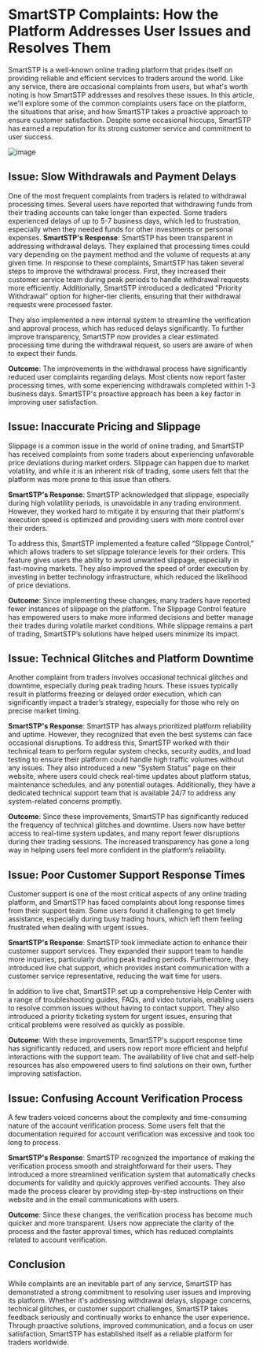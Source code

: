 SmartSTP Complaints: How the Platform Addresses User Issues and Resolves Them
======================================================

SmartSTP is a well-known online trading platform that prides itself on providing reliable and efficient services to traders around the world. Like any service, there are occasional complaints from users, but what's worth noting is how SmartSTP addresses and resolves these issues. In this article, we'll explore some of the common complaints users face on the platform, the situations that arise, and how SmartSTP takes a proactive approach to ensure customer satisfaction. Despite some occasional hiccups, SmartSTP has earned a reputation for its strong customer service and commitment to user success.


![image]()

Issue: Slow Withdrawals and Payment Delays
--------------------

One of the most frequent complaints from traders is related to withdrawal processing times. Several users have reported that withdrawing funds from their trading accounts can take longer than expected. Some traders experienced delays of up to 5-7 business days, which led to frustration, especially when they needed funds for other investments or personal expenses.
**SmartSTP's Response**: SmartSTP has been transparent in addressing withdrawal delays. They explained that processing times could vary depending on the payment method and the volume of requests at any given time. In response to these complaints, SmartSTP has taken several steps to improve the withdrawal process.
First, they increased their customer service team during peak periods to handle withdrawal requests more efficiently. Additionally, SmartSTP introduced a dedicated "Priority Withdrawal" option for higher-tier clients, ensuring that their withdrawal requests were processed faster.

They also implemented a new internal system to streamline the verification and approval process, which has reduced delays significantly. To further improve transparency, SmartSTP now provides a clear estimated processing time during the withdrawal request, so users are aware of when to expect their funds.

**Outcome**: The improvements in the withdrawal process have significantly reduced user complaints regarding delays. Most clients now report faster processing times, with some experiencing withdrawals completed within 1-3 business days. SmartSTP's proactive approach has been a key factor in improving user satisfaction.



Issue: Inaccurate Pricing and Slippage
-----------------------
 
Slippage is a common issue in the world of online trading, and SmartSTP has received complaints from some traders about experiencing unfavorable price deviations during market orders. Slippage can happen due to market volatility, and while it is an inherent risk of trading, some users felt that the platform was more prone to this issue than others.

**SmartSTP's Response**: SmartSTP acknowledged that slippage, especially during high volatility periods, is unavoidable in any trading environment. However, they worked hard to mitigate it by ensuring that their platform's execution speed is optimized and providing users with more control over their orders.

To address this, SmartSTP implemented a feature called “Slippage Control,” which allows traders to set slippage tolerance levels for their orders. This feature gives users the ability to avoid unwanted slippage, especially in fast-moving markets. They also improved the speed of order execution by investing in better technology infrastructure, which reduced the likelihood of price deviations.

**Outcome**: Since implementing these changes, many traders have reported fewer instances of slippage on the platform. The Slippage Control feature has empowered users to make more informed decisions and better manage their trades during volatile market conditions. While slippage remains a part of trading, SmartSTP’s solutions have helped users minimize its impact.




Issue: Technical Glitches and Platform Downtime
-----------------

Another complaint from traders involves occasional technical glitches and downtime, especially during peak trading hours. These issues typically result in platforms freezing or delayed order execution, which can significantly impact a trader’s strategy, especially for those who rely on precise market timing.

**SmartSTP's Response**: SmartSTP has always prioritized platform reliability and uptime. However, they recognized that even the best systems can face occasional disruptions. To address this, SmartSTP worked with their technical team to perform regular system checks, security audits, and load testing to ensure their platform could handle high traffic volumes without any issues.
They also introduced a new "System Status" page on their website, where users could check real-time updates about platform status, maintenance schedules, and any potential outages. Additionally, they have a dedicated technical support team that is available 24/7 to address any system-related concerns promptly.

**Outcome**: Since these improvements, SmartSTP has significantly reduced the frequency of technical glitches and downtime. Users now have better access to real-time system updates, and many report fewer disruptions during their trading sessions. The increased transparency has gone a long way in helping users feel more confident in the platform’s reliability.



 Issue: Poor Customer Support Response Times
-----------------
Customer support is one of the most critical aspects of any online trading platform, and SmartSTP has faced complaints about long response times from their support team. Some users found it challenging to get timely assistance, especially during busy trading hours, which left them feeling frustrated when dealing with urgent issues.

**SmartSTP's Response**: SmartSTP took immediate action to enhance their customer support services. They expanded their support team to handle more inquiries, particularly during peak trading periods. Furthermore, they introduced live chat support, which provides instant communication with a customer service representative, reducing the wait time for users.

In addition to live chat, SmartSTP set up a comprehensive Help Center with a range of troubleshooting guides, FAQs, and video tutorials, enabling users to resolve common issues without having to contact support. They also introduced a priority ticketing system for urgent issues, ensuring that critical problems were resolved as quickly as possible.

**Outcome**: With these improvements, SmartSTP's support response time has significantly reduced, and users now report more efficient and helpful interactions with the support team. The availability of live chat and self-help resources has also empowered users to find solutions on their own, further improving satisfaction.




Issue: Confusing Account Verification Process
-----------------
A few traders voiced concerns about the complexity and time-consuming nature of the account verification process. Some users felt that the documentation required for account verification was excessive and took too long to process.

**SmartSTP's Response**: SmartSTP recognized the importance of making the verification process smooth and straightforward for their users. They introduced a more streamlined verification system that automatically checks documents for validity and quickly approves verified accounts. They also made the process clearer by providing step-by-step instructions on their website and in the email communications with users.

**Outcome**: Since these changes, the verification process has become much quicker and more transparent. Users now appreciate the clarity of the process and the faster approval times, which has reduced complaints related to account verification.



Conclusion
-----------------

While complaints are an inevitable part of any service, SmartSTP has demonstrated a strong commitment to resolving user issues and improving its platform. Whether it's addressing withdrawal delays, slippage concerns, technical glitches, or customer support challenges, SmartSTP takes feedback seriously and continually works to enhance the user experience. Through proactive solutions, improved communication, and a focus on user satisfaction, SmartSTP has established itself as a reliable platform for traders worldwide.

